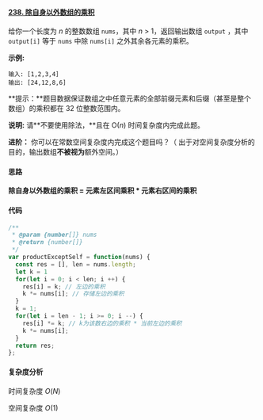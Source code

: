 #### [238. 除自身以外数组的乘积](https://leetcode-cn.com/problems/product-of-array-except-self/)

给你一个长度为 *n* 的整数数组 `nums`，其中 *n* > 1，返回输出数组 `output` ，其中 `output[i]` 等于 `nums` 中除 `nums[i]` 之外其余各元素的乘积。

 

**示例:**

```
输入: [1,2,3,4]
输出: [24,12,8,6]
```

 

**提示：**题目数据保证数组之中任意元素的全部前缀元素和后缀（甚至是整个数组）的乘积都在 32 位整数范围内。

**说明:** 请**不要使用除法，**且在 O(*n*) 时间复杂度内完成此题。

**进阶：**
你可以在常数空间复杂度内完成这个题目吗？（ 出于对空间复杂度分析的目的，输出数组**不被视为**额外空间。）

#### 思路

**除自身以外数组的乘积 = 元素左区间乘积 \* 元素右区间的乘积**

#### 代码

```javascript
/**
 * @param {number[]} nums
 * @return {number[]}
 */
var productExceptSelf = function(nums) {
  const res = [], len = nums.length;
  let k = 1
  for(let i = 0; i < len; i ++) {
    res[i] = k; // 左边的乘积
    k *= nums[i]; // 存储左边的乘积
  }
  k = 1;
  for(let i = len - 1; i >= 0; i --) {
    res[i] *= k; // k为该数右边的乘积 * 当前左边的乘积
    k *= nums[i];
  }
  return res;
};
```

#### 复杂度分析

时间复杂度	$O(N)$

空间复杂度	$O(1)$